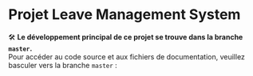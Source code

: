 # Projet Leave Management System

🛠️ **Le développement principal de ce projet se trouve dans la branche `master`.**  
Pour accéder au code source et aux fichiers de documentation, veuillez basculer vers la branche `master` :
